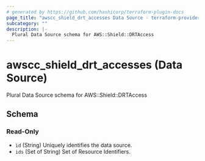 ```yaml
---
# generated by https://github.com/hashicorp/terraform-plugin-docs
page_title: "awscc_shield_drt_accesses Data Source - terraform-provider-awscc"
subcategory: ""
description: |-
  Plural Data Source schema for AWS::Shield::DRTAccess
---
```


# awscc_shield_drt_accesses (Data Source)

Plural Data Source schema for AWS::Shield::DRTAccess



<!-- schema generated by tfplugindocs -->
## Schema

### Read-Only

- `id` (String) Uniquely identifies the data source.
- `ids` (Set of String) Set of Resource Identifiers.


